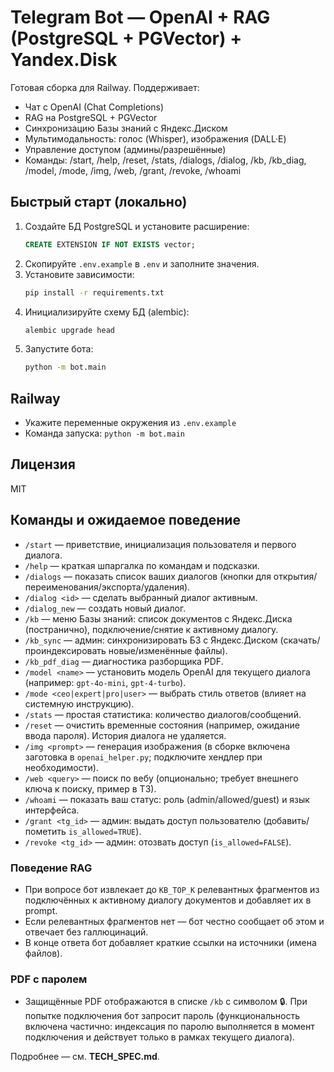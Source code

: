 # Telegram Bot — OpenAI + RAG (PostgreSQL + PGVector) + Yandex.Disk

Готовая сборка для Railway. Поддерживает:
- Чат с OpenAI (Chat Completions)
- RAG на PostgreSQL + PGVector
- Синхронизацию Базы знаний с Яндекс.Диском
- Мультимодальность: голос (Whisper), изображения (DALL·E)
- Управление доступом (админы/разрешённые)
- Команды: /start, /help, /reset, /stats, /dialogs, /dialog, /kb, /kb_diag, /model, /mode, /img, /web, /grant, /revoke, /whoami

## Быстрый старт (локально)
1. Создайте БД PostgreSQL и установите расширение:
   ```sql
   CREATE EXTENSION IF NOT EXISTS vector;
   ```
2. Скопируйте `.env.example` в `.env` и заполните значения.
3. Установите зависимости:
   ```bash
   pip install -r requirements.txt
   ```
4. Инициализируйте схему БД (alembic):
   ```bash
   alembic upgrade head
   ```
5. Запустите бота:
   ```bash
   python -m bot.main
   ```

## Railway
- Укажите переменные окружения из `.env.example`
- Команда запуска: `python -m bot.main`

## Лицензия
MIT

## Команды и ожидаемое поведение

- `/start` — приветствие, инициализация пользователя и первого диалога.
- `/help` — краткая шпаргалка по командам и подсказки.
- `/dialogs` — показать список ваших диалогов (кнопки для открытия/переименования/экспорта/удаления).
- `/dialog <id>` — сделать выбранный диалог активным.
- `/dialog_new` — создать новый диалог.
- `/kb` — меню Базы знаний: список документов с Яндекс.Диска (постранично), подключение/снятие к активному диалогу.
- `/kb_sync` — админ: синхронизировать БЗ с Яндекс.Диском (скачать/проиндексировать новые/изменённые файлы).
- `/kb_pdf_diag` — диагностика разборщика PDF.
- `/model <name>` — установить модель OpenAI для текущего диалога (например: `gpt-4o-mini`, `gpt-4-turbo`).
- `/mode <ceo|expert|pro|user>` — выбрать стиль ответов (влияет на системную инструкцию).
- `/stats` — простая статистика: количество диалогов/сообщений.
- `/reset` — очистить временные состояния (например, ожидание ввода пароля). История диалога не удаляется.
- `/img <prompt>` — генерация изображения (в сборке включена заготовка в `openai_helper.py`; подключите хендлер при необходимости).
- `/web <query>` — поиск по вебу (опционально; требует внешнего ключа к поиску, пример в ТЗ).
- `/whoami` — показать ваш статус: роль (admin/allowed/guest) и язык интерфейса.
- `/grant <tg_id>` — админ: выдать доступ пользователю (добавить/пометить `is_allowed=TRUE`).
- `/revoke <tg_id>` — админ: отозвать доступ (`is_allowed=FALSE`).

### Поведение RAG
- При вопросе бот извлекает до `KB_TOP_K` релевантных фрагментов из подключённых к активному диалогу документов и добавляет их в prompt.
- Если релевантных фрагментов нет — бот честно сообщает об этом и отвечает без галлюцинаций.
- В конце ответа бот добавляет краткие ссылки на источники (имена файлов).

### PDF с паролем
- Защищённые PDF отображаются в списке `/kb` с символом 🔒. При попытке подключения бот запросит пароль (функциональность включена частично: индексация по паролю выполняется в момент подключения и действует только в рамках текущего диалога).

Подробнее — см. **TECH_SPEC.md**.
